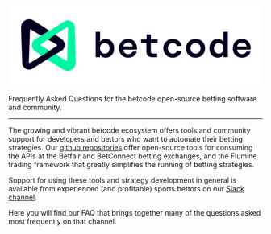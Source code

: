 <p align="center">
    <img src="img/logo-full.png" alt="betcode logo">
</p>

Frequently Asked Questions for the betcode open-source betting software and community.

---

The growing and vibrant betcode ecosystem offers tools and community support for developers and bettors who want to automate their betting strategies. Our [github repositories](https://github.com/betcode-org) offer open-source tools for consuming the APIs at the Betfair and BetConnect betting exchanges, and the Flumine trading framework that greatly simplifies the running of betting strategies.

Support for using these tools and strategy development in general is available from experienced (and profitable) sports bettors on our [Slack channel](https://join.slack.com/t/betcode-org/shared_invite/zt-25yz6dt1y-LHya5VzHLOzN3RZEQrSnrA).

Here you will find our FAQ that brings together many of the questions asked most frequently on that channel.